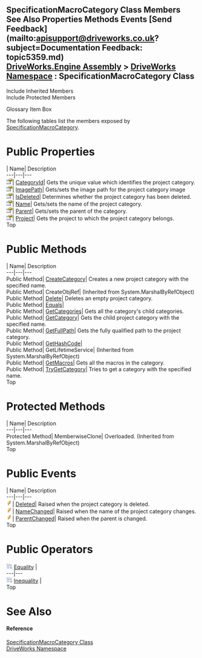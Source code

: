SpecificationMacroCategory Class Members   
See Also Properties Methods Events [Send Feedback](mailto:apisupport@driveworks.co.uk?subject=Documentation Feedback: topic5359.md)  
[DriveWorks.Engine Assembly](topic2156.md) > [DriveWorks Namespace](topic2159.md) : SpecificationMacroCategory Class  
---  
  
Include Inherited Members    
Include Protected Members  


Glossary Item Box

The following tables list the members exposed by [SpecificationMacroCategory](topic5359.md).

# Public Properties

| Name| Description  
---|---|---  
![Public Property](dotnetimages/publicProperty.gif)| [CategoryId](topic5376.md)| Gets the unique value which identifies the project category.   
![Public Property](dotnetimages/publicProperty.gif)| [ImagePath](topic5377.md)| Gets/sets the image path for the project category image   
![Public Property](dotnetimages/publicProperty.gif)| [IsDeleted](topic5378.md)| Determines whether the project category has been deleted.   
![Public Property](dotnetimages/publicProperty.gif)| [Name](topic5379.md)| Gets/sets the name of the project category.   
![Public Property](dotnetimages/publicProperty.gif)| [Parent](topic5380.md)| Gets/sets the parent of the category.   
![Public Property](dotnetimages/publicProperty.gif)| [Project](topic5381.md)| Gets the project to which the project category belongs.   
Top

# Public Methods

| Name| Description  
---|---|---  
Public Method| [CreateCategory](topic5365.md)| Creates a new project category with the specified name.   
Public Method| CreateObjRef|  (Inherited from System.MarshalByRefObject)  
Public Method| [Delete](topic5366.md)| Deletes an empty project category.   
Public Method| [Equals](topic5367.md)|   
Public Method| [GetCategories](topic5368.md)| Gets all the category's child categories.   
Public Method| [GetCategory](topic5369.md)| Gets the child project category with the specified name.   
Public Method| [GetFullPath](topic5370.md)| Gets the fully qualified path to the project category.   
Public Method| [GetHashCode](topic5371.md)|   
Public Method| GetLifetimeService|  (Inherited from System.MarshalByRefObject)  
Public Method| [GetMacros](topic5372.md)| Gets all the macros in the category.   
Public Method| [TryGetCategory](topic5373.md)| Tries to get a category with the specified name.   
Top

# Protected Methods

| Name| Description  
---|---|---  
Protected Method| MemberwiseClone| Overloaded. (Inherited from System.MarshalByRefObject)  
Top

# Public Events

| Name| Description  
---|---|---  
![Public Event](dotnetimages/publicEvent.gif)| [Deleted](topic5382.md)| Raised when the project category is deleted.   
![Public Event](dotnetimages/publicEvent.gif)| [NameChanged](topic5383.md)| Raised when the name of the project category changes.   
![Public Event](dotnetimages/publicEvent.gif)| [ParentChanged](topic5384.md)| Raised when the parent is changed.   
Top

# Public Operators

![public Operator](dotnetimages/publicOperator.gif) [Equality](topic5374.md) |   
---|---  
![public Operator](dotnetimages/publicOperator.gif) [Inequality](topic5375.md) |   
Top

# See Also

#### Reference

[SpecificationMacroCategory Class](topic5359.md)   
[DriveWorks Namespace](topic2159.md)


